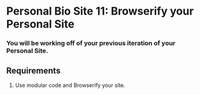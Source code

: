 # Personal Bio Site 11: Browserify your Personal Site

### You will be working off of your previous iteration of your Personal Site.

## Requirements
    
1. Use modular code and Browserify your site.
